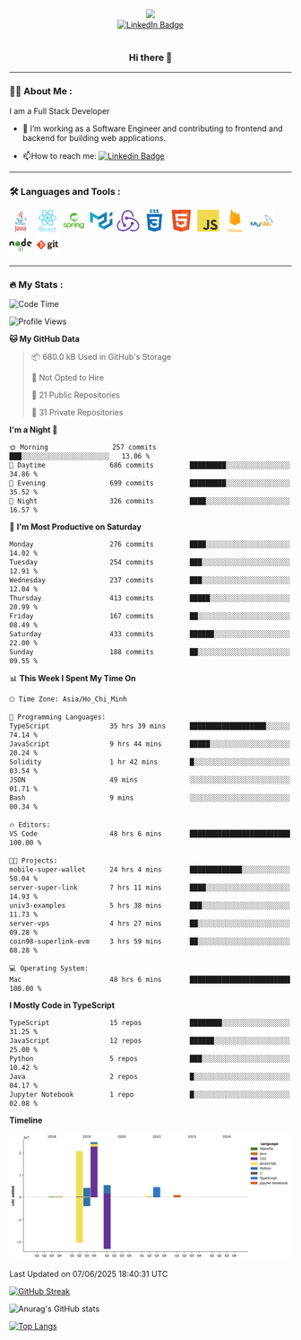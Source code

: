 <div id="header" align="center">
  <img src="https://media.giphy.com/media/bGgsc5mWoryfgKBx1u/giphy.gif" width="100"/>
  <div id="badges">
    <a href="https://www.linkedin.com/in/bao-le-5280601ab/">
      <img src="https://img.shields.io/badge/LinkedIn-blue?style=for-the-badge&logo=linkedin&logoColor=white" alt="LinkedIn Badge"/>
    </a>
  </div>
  <img src="https://komarev.com/ghpvc/?username=nighD&style=flat-square&color=blue" alt=""/>
  <h3>
    Hi there 👋
  </h3>
</div>

---

### :woman_technologist: About Me :
I am a Full Stack Developer

- :telescope: I’m working as a Software Engineer and contributing to frontend and backend for building web applications.

- :mailbox:How to reach me: [![Linkedin Badge](https://img.shields.io/badge/-kakbar-blue?style=flat&logo=Linkedin&logoColor=white)](https://www.linkedin.com/in/bao-le-5280601ab/)

---

### :hammer_and_wrench: Languages and Tools :
<div>
  <img src="https://github.com/devicons/devicon/blob/master/icons/java/java-original-wordmark.svg" title="Java" alt="Java" width="40" height="40"/>&nbsp;
  <img src="https://github.com/devicons/devicon/blob/master/icons/react/react-original-wordmark.svg" title="React" alt="React" width="40" height="40"/>&nbsp;
  <img src="https://github.com/devicons/devicon/blob/master/icons/spring/spring-original-wordmark.svg" title="Spring" alt="Spring" width="40" height="40"/>&nbsp;
  <img src="https://github.com/devicons/devicon/blob/master/icons/materialui/materialui-original.svg" title="Material UI" alt="Material UI" width="40" height="40"/>&nbsp;
  <img src="https://github.com/devicons/devicon/blob/master/icons/redux/redux-original.svg" title="Redux" alt="Redux " width="40" height="40"/>&nbsp;
  <img src="https://github.com/devicons/devicon/blob/master/icons/css3/css3-plain-wordmark.svg"  title="CSS3" alt="CSS" width="40" height="40"/>&nbsp;
  <img src="https://github.com/devicons/devicon/blob/master/icons/html5/html5-original.svg" title="HTML5" alt="HTML" width="40" height="40"/>&nbsp;
  <img src="https://github.com/devicons/devicon/blob/master/icons/javascript/javascript-original.svg" title="JavaScript" alt="JavaScript" width="40" height="40"/>&nbsp;
  <img src="https://github.com/devicons/devicon/blob/master/icons/firebase/firebase-plain-wordmark.svg" title="Firebase" alt="Firebase" width="40" height="40"/>&nbsp;
  <img src="https://github.com/devicons/devicon/blob/master/icons/mysql/mysql-original-wordmark.svg" title="MySQL"  alt="MySQL" width="40" height="40"/>&nbsp;
  <img src="https://github.com/devicons/devicon/blob/master/icons/nodejs/nodejs-original-wordmark.svg" title="NodeJS" alt="NodeJS" width="40" height="40"/>&nbsp;
  <img src="https://github.com/devicons/devicon/blob/master/icons/git/git-original-wordmark.svg" title="Git" **alt="Git" width="40" height="40"/>
</div>

---

### :fire: My Stats :

<!--START_SECTION:waka-->
![Code Time](http://img.shields.io/badge/Code%20Time-4%2C800%20hrs%201%20min-blue)

![Profile Views](http://img.shields.io/badge/Profile%20Views-0-blue)

**🐱 My GitHub Data** 

> 📦 680.0 kB Used in GitHub's Storage 
 > 
> 🚫 Not Opted to Hire
 > 
> 📜 21 Public Repositories 
 > 
> 🔑 31 Private Repositories 
 > 
**I'm a Night 🦉** 

```text
🌞 Morning                257 commits         ███░░░░░░░░░░░░░░░░░░░░░░   13.06 % 
🌆 Daytime                686 commits         █████████░░░░░░░░░░░░░░░░   34.86 % 
🌃 Evening                699 commits         █████████░░░░░░░░░░░░░░░░   35.52 % 
🌙 Night                  326 commits         ████░░░░░░░░░░░░░░░░░░░░░   16.57 % 
```
📅 **I'm Most Productive on Saturday** 

```text
Monday                   276 commits         ████░░░░░░░░░░░░░░░░░░░░░   14.02 % 
Tuesday                  254 commits         ███░░░░░░░░░░░░░░░░░░░░░░   12.91 % 
Wednesday                237 commits         ███░░░░░░░░░░░░░░░░░░░░░░   12.04 % 
Thursday                 413 commits         █████░░░░░░░░░░░░░░░░░░░░   20.99 % 
Friday                   167 commits         ██░░░░░░░░░░░░░░░░░░░░░░░   08.49 % 
Saturday                 433 commits         ██████░░░░░░░░░░░░░░░░░░░   22.00 % 
Sunday                   188 commits         ██░░░░░░░░░░░░░░░░░░░░░░░   09.55 % 
```


📊 **This Week I Spent My Time On** 

```text
🕑︎ Time Zone: Asia/Ho_Chi_Minh

💬 Programming Languages: 
TypeScript               35 hrs 39 mins      ███████████████████░░░░░░   74.14 % 
JavaScript               9 hrs 44 mins       █████░░░░░░░░░░░░░░░░░░░░   20.24 % 
Solidity                 1 hr 42 mins        █░░░░░░░░░░░░░░░░░░░░░░░░   03.54 % 
JSON                     49 mins             ░░░░░░░░░░░░░░░░░░░░░░░░░   01.71 % 
Bash                     9 mins              ░░░░░░░░░░░░░░░░░░░░░░░░░   00.34 % 

🔥 Editors: 
VS Code                  48 hrs 6 mins       █████████████████████████   100.00 % 

🐱‍💻 Projects: 
mobile-super-wallet      24 hrs 4 mins       █████████████░░░░░░░░░░░░   50.04 % 
server-super-link        7 hrs 11 mins       ████░░░░░░░░░░░░░░░░░░░░░   14.93 % 
univ3-examples           5 hrs 38 mins       ███░░░░░░░░░░░░░░░░░░░░░░   11.73 % 
server-vps               4 hrs 27 mins       ██░░░░░░░░░░░░░░░░░░░░░░░   09.28 % 
coin98-superlink-evm     3 hrs 59 mins       ██░░░░░░░░░░░░░░░░░░░░░░░   08.28 % 

💻 Operating System: 
Mac                      48 hrs 6 mins       █████████████████████████   100.00 % 
```

**I Mostly Code in TypeScript** 

```text
TypeScript               15 repos            ████████░░░░░░░░░░░░░░░░░   31.25 % 
JavaScript               12 repos            ██████░░░░░░░░░░░░░░░░░░░   25.00 % 
Python                   5 repos             ███░░░░░░░░░░░░░░░░░░░░░░   10.42 % 
Java                     2 repos             █░░░░░░░░░░░░░░░░░░░░░░░░   04.17 % 
Jupyter Notebook         1 repo              █░░░░░░░░░░░░░░░░░░░░░░░░   02.08 % 
```



**Timeline**

![Lines of Code chart](https://raw.githubusercontent.com/nighD/nighD/main/assets/bar_graph.png)


 Last Updated on 07/06/2025 18:40:31 UTC
<!--END_SECTION:waka-->

[![GitHub Streak](http://github-readme-streak-stats.herokuapp.com?user=nighD&theme=dark&border_radius=4.7&mode=weekly)](https://git.io/streak-stats)

![Anurag's GitHub stats](https://github-readme-stats.vercel.app/api?username=nighD&show_icons=true&theme=radical)

[![Top Langs](https://github-readme-stats.vercel.app/api/top-langs/?username=nighD&layout=compact&theme=vision-friendly-dark)](https://github.com/anuraghazra/github-readme-stats)

<!--
**nighD/nighD** is a ✨ _special_ ✨ repository because its `README.md` (this file) appears on your GitHub profile.


Here are some ideas to get you started:

- 🔭 I’m currently working on ...
- 🌱 I’m currently learning ...
- 👯 I’m looking to collaborate on ...
- 🤔 I’m looking for help with ...
- 💬 Ask me about ...
- 📫 How to reach me: ...
- 😄 Pronouns: ...
- ⚡ Fun fact: ...
-->
